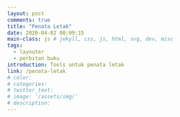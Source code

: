 ```yaml
---
layout: post
comments: true
title: "Penata Letak"
date: 2020-04-02 00:09:15
main-class: js # jekyll, css, js, html, svg, dev, misc
tags:
  - layouter
  - perbitan buku
introduction: Tools untuk penata letak
link: /penata-letak
# color:
# categories:
# twitter_text:
# image: '/assets/img/'
# description:
---
```

